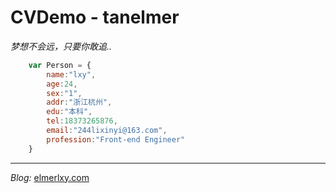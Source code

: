 # CVDemo - tanelmer
*梦想不会远，只要你敢追..*
```javascript
	var Person = {
		name:"lxy",
		age:24,
		sex:"1",
		addr:"浙江杭州",
		edu:"本科",
		tel:18373265876,
		email:"244lixinyi@163.com",
		profession:"Front-end Engineer"
	}
```
***
*Blog:*
[elmerlxy.com](https://www.elmerlxy.com)
